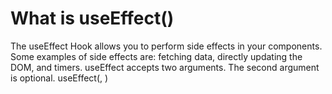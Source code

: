 # What is useEffect()

The useEffect Hook allows you to perform side effects in your components. Some examples of side effects are: fetching data, directly updating the DOM, and timers. useEffect accepts two arguments. The second argument is optional. useEffect(<function>, <dependency>)